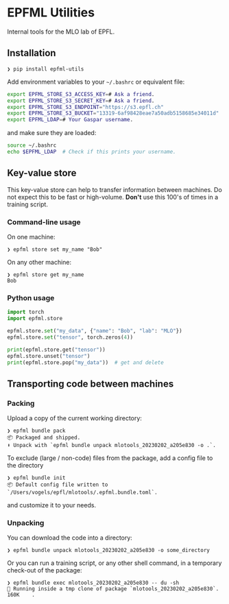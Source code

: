 # EPFML Utilities

Internal tools for the MLO lab of EPFL.

## Installation

```shell
❯ pip install epfml-utils
```

Add environment variables to your `~/.bashrc` or equivalent file:

```bash
export EPFML_STORE_S3_ACCESS_KEY=# Ask a friend.
export EPFML_STORE_S3_SECRET_KEY=# Ask a friend.
export EPFML_STORE_S3_ENDPOINT="https://s3.epfl.ch"
export EPFML_STORE_S3_BUCKET="13319-6af98428eae7a50adb5158685e34011d"
export EPFML_LDAP=# Your Gaspar username.
```

and make sure they are loaded:
```bash
source ~/.bashrc
echo $EPFML_LDAP  # Check if this prints your username.
```


## Key-value store

This key-value store can help to transfer information between machines.
Do not expect this to be fast or high-volume.
__Don't__ use this 100's of times in a training script.

### Command-line usage

On one machine:
```shell
❯ epfml store set my_name "Bob"
```
On any other machine:
```shell
❯ epfml store get my_name
Bob
```

### Python usage

```python
import torch
import epfml.store

epfml.store.set("my_data", {"name": "Bob", "lab": "MLO"})
epfml.store.set("tensor", torch.zeros(4))
```

```python
print(epfml.store.get("tensor"))
epfml.store.unset("tensor")
print(epfml.store.pop("my_data"))  # get and delete
```


## Transporting code between machines

### Packing

Upload a copy of the current working directory:

```shell
❯ epfml bundle pack
📦 Packaged and shipped.
⬇️ Unpack with `epfml bundle unpack mlotools_20230202_a205e830 -o .`.
```

To exclude (large / non-code) files from the package, add a config file to the directory

```shell
❯ epfml bundle init
📦 Default config file written to `/Users/vogels/epfl/mlotools/.epfml.bundle.toml`.
```

and customize it to your needs.

### Unpacking

You can download the code into a directory:

```shell
❯ epfml bundle unpack mlotools_20230202_a205e830 -o some_directory
```

Or you can run a training script, or any other shell command, in a temporary check-out of the package:

```shell
❯ epfml bundle exec mlotools_20230202_a205e830 -- du -sh
🏃 Running inside a tmp clone of package `mlotools_20230202_a205e830`.
160K    .
```